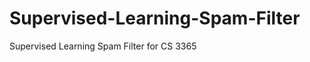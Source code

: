 Supervised-Learning-Spam-Filter
===============================

Supervised Learning Spam Filter for CS 3365
